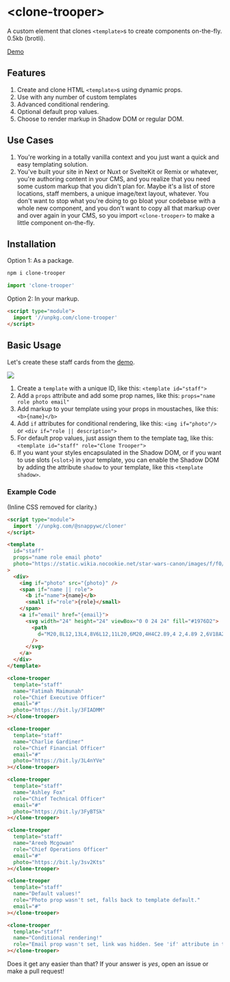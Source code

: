 # &lt;clone-trooper&gt;

A custom element that clones `<template>`s to create components on-the-fly. 0.5kb (brotli).

[Demo](https://codepen.io/kaina/pen/poabbbw?editors=0010)

## Features

1. Create and clone HTML `<template>`s using dynamic props.
2. Use with any number of custom templates
3. Advanced conditional rendering.
4. Optional default prop values.
5. Choose to render markup in Shadow DOM or regular DOM.

## Use Cases

1. You're working in a totally vanilla context and you just want a quick and easy templating solution.
2. You've built your site in Next or Nuxt or SvelteKit or Remix or whatever, you're authoring content in your CMS, and you realize that you need some custom markup that you didn't plan for. Maybe it's a list of store locations, staff members, a unique image/text layout, whatever. You don't want to stop what you're doing to go bloat your codebase with a whole new component, and you don't want to copy all that markup over and over again in your CMS, so you import `<clone-trooper>` to make a little component on-the-fly.

## Installation

Option 1: As a package.

```sh
npm i clone-trooper
```

```js
import 'clone-trooper'
```

Option 2: In your markup.

```html
<script type="module">
  import '//unpkg.com/clone-trooper'
</script>
```

## Basic Usage

Let's create these staff cards from the [demo](https://codepen.io/kaina/pen/poabbbw?editors=0010).

![](https://github.com/kaina-agency/snappy/blob/main/screenshots/clone-trooper.png?raw=true)

1. Create a `template` with a unique ID, like this: `<template id="staff">`
2. Add a `props` attribute and add some prop names, like this: `props="name role photo email"`
3. Add markup to your template using your props in moustaches, like this: `<b>{name}</b>`
4. Add `if` attributes for conditional rendering, like this: `<img if="photo"/>` or `<div if="role || description">`
5. For default prop values, just assign them to the template tag, like this: `<template id="staff" role="Clone Trooper">`
6. If you want your styles encapsulated in the Shadow DOM, or if you want to use slots (`<slot>`) in your template, you can enable the Shadow DOM by adding the attribute `shadow` to your template, like this `<template shadow>`.

### Example Code

(Inline CSS removed for clarity.)

```html
<script type="module">
  import '//unpkg.com/@snappywc/cloner'
</script>

<template
  id="staff"
  props="name role email photo"
  photo="https://static.wikia.nocookie.net/star-wars-canon/images/f/f0/PHASE2REX.jpg"
>
  <div>
    <img if="photo" src="{photo}" />
    <span if="name || role">
      <b if="name">{name}</b>
      <small if="role">{role}</small>
    </span>
    <a if="email" href="{email}">
      <svg width="24" height="24" viewBox="0 0 24 24" fill="#1976D2">
        <path
          d="M20,8L12,13L4,8V6L12,11L20,6M20,4H4C2.89,4 2,4.89 2,6V18A2,2 0 0,0 4,20H20A2,2 0 0,0 22,18V6C22,4.89 21.1,4 20,4Z"
        />
      </svg>
    </a>
  </div>
</template>

<clone-trooper
  template="staff"
  name="Fatimah Maimunah"
  role="Chief Executive Officer"
  email="#"
  photo="https://bit.ly/3FIADMM"
></clone-trooper>

<clone-trooper
  template="staff"
  name="Charlie Gardiner"
  role="Chief Financial Officer"
  email="#"
  photo="https://bit.ly/3L4nYVe"
></clone-trooper>

<clone-trooper
  template="staff"
  name="Ashley Fox"
  role="Chief Technical Officer"
  email="#"
  photo="https://bit.ly/3FyBTSk"
></clone-trooper>

<clone-trooper
  template="staff"
  name="Areeb Mcgowan"
  role="Chief Operations Officer"
  email="#"
  photo="https://bit.ly/3sv2Kts"
></clone-trooper>

<clone-trooper
  template="staff"
  name="Default values!"
  role="Photo prop wasn't set, falls back to template default."
  email="#"
></clone-trooper>

<clone-trooper
  template="staff"
  name="Conditional rendering!"
  role="Email prop wasn't set, link was hidden. See 'if' attribute in the template."
></clone-trooper>
```

Does it get any easier than that? If your answer is _yes_, open an issue or make a pull request!
